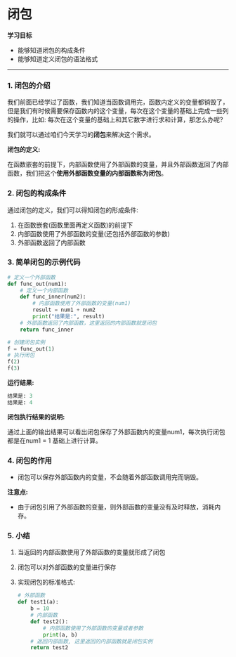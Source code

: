 # 闭包

**学习目标**

* 能够知道闭包的构成条件
* 能够知道定义闭包的语法格式

---

### 1. 闭包的介绍

我们前面已经学过了函数，我们知道当函数调用完，函数内定义的变量都销毁了，但是我们有时候需要保存函数内的这个变量，每次在这个变量的基础上完成一些列的操作，比如: 每次在这个变量的基础上和其它数字进行求和计算，那怎么办呢?

我们就可以通过咱们今天学习的**闭包**来解决这个需求。

**闭包的定义:**

在函数嵌套的前提下，内部函数使用了外部函数的变量，并且外部函数返回了内部函数，我们把这个**使用外部函数变量的内部函数称为闭包**。


### 2. 闭包的构成条件

通过闭包的定义，我们可以得知闭包的形成条件:

1. 在函数嵌套(函数里面再定义函数)的前提下
2. 内部函数使用了外部函数的变量(还包括外部函数的参数)
3. 外部函数返回了内部函数


### 3. 简单闭包的示例代码

```py
# 定义一个外部函数
def func_out(num1):
    # 定义一个内部函数
    def func_inner(num2):
        # 内部函数使用了外部函数的变量(num1)
        result = num1 + num2
        print("结果是:", result)
    # 外部函数返回了内部函数，这里返回的内部函数就是闭包
    return func_inner

# 创建闭包实例    
f = func_out(1)
# 执行闭包
f(2)
f(3)
```

**运行结果:**

```py
结果是: 3
结果是: 4
```

**闭包执行结果的说明:**

通过上面的输出结果可以看出闭包保存了外部函数内的变量num1，每次执行闭包都是在num1 = 1 基础上进行计算。

### 4. 闭包的作用

* 闭包可以保存外部函数内的变量，不会随着外部函数调用完而销毁。

**注意点:**
* 由于闭包引用了外部函数的变量，则外部函数的变量没有及时释放，消耗内存。

### 5. 小结

1. 当返回的内部函数使用了外部函数的变量就形成了闭包
2. 闭包可以对外部函数的变量进行保存
3. 实现闭包的标准格式:

    ```py
    # 外部函数
    def test1(a):
        b = 10
        # 内部函数
        def test2():
            # 内部函数使用了外部函数的变量或者参数
            print(a, b)
        # 返回内部函数, 这里返回的内部函数就是闭包实例
        return test2
    ```



 




